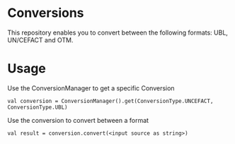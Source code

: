 # Conversions
This repository enables you to convert between the following formats: UBL, UN/CEFACT and OTM.

# Usage
Use the ConversionManager to get a specific Conversion

`val conversion = ConversionManager().get(ConversionType.UNCEFACT, ConversionType.UBL)`

Use the conversion to convert between a format

``val result = conversion.convert(<input source as string>)``
